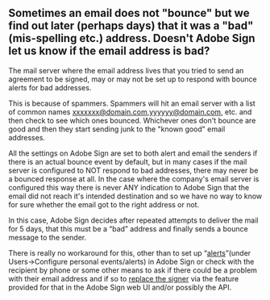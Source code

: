 ## Sometimes an email does not "bounce" but we find out later (perhaps days) that it was a "bad"(mis-spelling etc.) address. Doesn't Adobe Sign let us know if the email address is bad?

The mail server where the email address lives that you tried to send an agreement to be signed, may or may not be set up to respond with bounce alerts for bad addresses. 

This is because of spammers. Spammers will hit an email server with a list of common names xxxxxxx@domain.com,yyyyyy@domain.com, etc. and then check to see which ones bounced. Whichever ones don't bounce are good and then they start sending junk to the "known good" email addresses. 

All the settings on Adobe Sign are set to both alert and email the senders if there is an actual bounce event by default, but in many cases if the mail server is configured to NOT respond to bad addresses, there may never be a bounced response at all. 
In the case where the company's email server is configured this way there is never ANY indication to Adobe Sign that the email did not reach it's intended destination and so we have no way to know for sure whether the email got to the right address or not. 

In this case, Adobe Sign decides after repeated attempts to deliver the mail for 5 days, that this must be a “bad” address and finally sends a bounce message to the sender.

There is really no workaround for this, other than to set up “[alerts](https://helpx.adobe.com/sign/help/quick-setup-guide.html)”(under Users->Configure personal events/alerts) in Adobe Sign or check with the recipient by phone or some other means to ask if there could be a problem with their email address and if so to [replace the signer](https://helpx.adobe.com/sign/using/replace-signer.html) via the feature provided for that in the Adobe Sign web UI and/or possibly the API.

